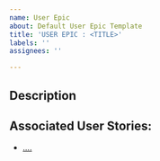 ```yaml
---
name: User Epic
about: Default User Epic Template
title: 'USER EPIC : <TITLE>'
labels: ''
assignees: ''

---
```


## Description


## Associated User Stories:
- [....](link)

